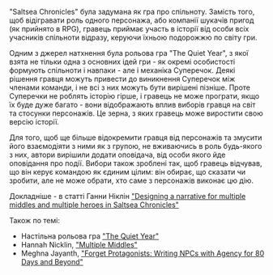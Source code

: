 "Saltsea Chronicles" була задумана як гра про спільноту. Замість того, щоб відігравати роль одного персонажа, або компанії шукачів пригод (як прийнято в RPG), гравець приймає участь в історії від особи всіх учасників спільноти відразу, керуючи їхньою подорожжю по світу гри.

Одним з джерел натхнення була рольова гра "The Quiet Year", з якої взята не тільки одна з основних ідей гри - як окремі особистості формують спільноти і навпаки - але і механіка Суперечок. Деякі рішення гравця можуть привести до виникнення Суперечок між членами команди, і не всі з них можуть бути вирішені пізніше. Проте Суперечки не роблять історію гірше, і гравець не може програти, якщо їх буде дуже багато - вони відображають вплив виборів гравця на світ та стосунки персонажів. Це зерна, з яких гравець може виростити свою версію історії.

Для того, щоб ще більше відокремити гравця від персонажів та змусити його взаємодіяти з ними як з групою, не вживаючись в роль будь-якого з них, автори вирішили додати оповідача, від особи якого йде оповідання про події. Вибори також зроблені так, щоб гравець відчував, що він керує командою як єдиним цілим: він обирає, що сказати чи зробити, але не може обрати, хто саме з персонажів виконає цю дію.

Докладніше - в статті Ганни Ніклін ["Designing a narrative for multiple middles and multiple heroes in Saltsea Chronicles"](https://www.gamedeveloper.com/design/deep-dive-designing-the-narrative-for-multiple-middles-and-multiple-heroes-in-saltsea-chronicles)

Також по темі:

- Настільна рольова гра ["The Quiet Year"](https://buriedwithoutceremony.com/the-quiet-year)
- Hannah Nicklin, ["Multiple Middles"](https://gutefabrik.com/craft-multiple-middles/)
- Meghna Jayanth, ["Forget Protagonists: Writing NPCs with Agency for 80 Days and Beyond"](https://medium.com/@betterthemask/forget-protagonists-writing-npcs-with-agency-for-80-days-and-beyond-703201a2309)
